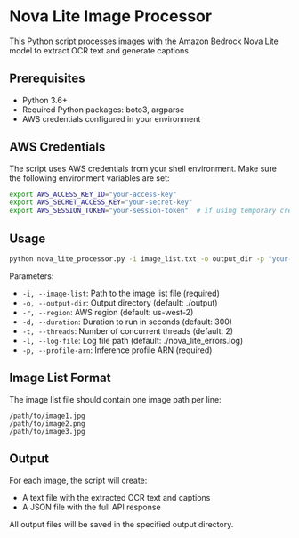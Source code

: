 # Nova Lite Image Processor

This Python script processes images with the Amazon Bedrock Nova Lite model to extract OCR text and generate captions.

## Prerequisites

- Python 3.6+
- Required Python packages: boto3, argparse
- AWS credentials configured in your environment

## AWS Credentials

The script uses AWS credentials from your shell environment. Make sure the following environment variables are set:

```bash
export AWS_ACCESS_KEY_ID="your-access-key"
export AWS_SECRET_ACCESS_KEY="your-secret-key"
export AWS_SESSION_TOKEN="your-session-token"  # if using temporary credentials
```

## Usage

```bash
python nova_lite_processor.py -i image_list.txt -o output_dir -p "your-inference-profile-arn"
```

Parameters:
- `-i, --image-list`: Path to the image list file (required)
- `-o, --output-dir`: Output directory (default: ./output)
- `-r, --region`: AWS region (default: us-west-2)
- `-d, --duration`: Duration to run in seconds (default: 300)
- `-t, --threads`: Number of concurrent threads (default: 2)
- `-l, --log-file`: Log file path (default: ./nova_lite_errors.log)
- `-p, --profile-arn`: Inference profile ARN (required)

## Image List Format

The image list file should contain one image path per line:

```
/path/to/image1.jpg
/path/to/image2.png
/path/to/image3.jpg
```

## Output

For each image, the script will create:
- A text file with the extracted OCR text and captions
- A JSON file with the full API response

All output files will be saved in the specified output directory.